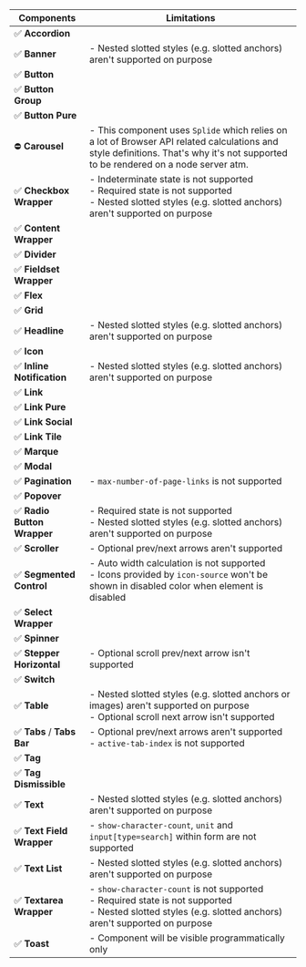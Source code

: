 | Components                  | Limitations                                                                                                                                                                        |
| --------------------------- | ---------------------------------------------------------------------------------------------------------------------------------------------------------------------------------- |
| ✅ **Accordion**            |                                                                                                                                                                                    |
| ✅ **Banner**               | - Nested slotted styles (e.g. slotted anchors) aren't supported on purpose                                                                                                         |
| ✅ **Button**               |                                                                                                                                                                                    |
| ✅ **Button Group**         |                                                                                                                                                                                    |
| ✅ **Button Pure**          |                                                                                                                                                                                    |
| ⛔ **Carousel**             | - This component uses `Splide` which relies on a lot of Browser API related calculations and style definitions. That's why it's not supported to be rendered on a node server atm. |
| ✅ **Checkbox Wrapper**     | - Indeterminate state is not supported<br />- Required state is not supported<br />- Nested slotted styles (e.g. slotted anchors) aren't supported on purpose                      |
| ✅ **Content Wrapper**      |                                                                                                                                                                                    |
| ✅ **Divider**              |                                                                                                                                                                                    |
| ✅ **Fieldset Wrapper**     |                                                                                                                                                                                    |
| ✅ **Flex**                 |                                                                                                                                                                                    |
| ✅ **Grid**                 |                                                                                                                                                                                    |
| ✅ **Headline**             | - Nested slotted styles (e.g. slotted anchors) aren't supported on purpose                                                                                                         |
| ✅ **Icon**                 |                                                                                                                                                                                    |
| ✅ **Inline Notification**  | - Nested slotted styles (e.g. slotted anchors) aren't supported on purpose                                                                                                         |
| ✅ **Link**                 |                                                                                                                                                                                    |
| ✅ **Link Pure**            |                                                                                                                                                                                    |
| ✅ **Link Social**          |                                                                                                                                                                                    |
| ✅ **Link Tile**            |                                                                                                                                                                                    |
| ✅ **Marque**               |                                                                                                                                                                                    |
| ✅ **Modal**                |                                                                                                                                                                                    |
| ✅ **Pagination**           | - `max-number-of-page-links` is not supported                                                                                                                                      |
| ✅ **Popover**              |                                                                                                                                                                                    |
| ✅ **Radio Button Wrapper** | - Required state is not supported<br />- Nested slotted styles (e.g. slotted anchors) aren't supported on purpose                                                                  |
| ✅ **Scroller**             | - Optional prev/next arrows aren't supported                                                                                                                                       |
| ✅ **Segmented Control**    | - Auto width calculation is not supported<br />- Icons provided by `icon-source` won't be shown in disabled color when element is disabled                                         |
| ✅ **Select Wrapper**       |                                                                                                                                                                                    |
| ✅ **Spinner**              |                                                                                                                                                                                    |
| ✅ **Stepper Horizontal**   | - Optional scroll prev/next arrow isn't supported                                                                                                                                  |
| ✅ **Switch**               |                                                                                                                                                                                    |
| ✅ **Table**                | - Nested slotted styles (e.g. slotted anchors or images) aren't supported on purpose<br />- Optional scroll next arrow isn't supported                                             |
| ✅ **Tabs** / **Tabs Bar**  | - Optional prev/next arrows aren't supported<br />- `active-tab-index` is not supported                                                                                            |
| ✅ **Tag**                  |                                                                                                                                                                                    |
| ✅ **Tag Dismissible**      |                                                                                                                                                                                    |
| ✅ **Text**                 | - Nested slotted styles (e.g. slotted anchors) aren't supported on purpose                                                                                                         |
| ✅ **Text Field Wrapper**   | - `show-character-count`, `unit` and `input[type=search]` within form are not supported                                                                                            |
| ✅ **Text List**            | - Nested slotted styles (e.g. slotted anchors) aren't supported on purpose                                                                                                         |
| ✅ **Textarea Wrapper**     | - `show-character-count` is not supported<br />- Required state is not supported<br />- Nested slotted styles (e.g. slotted anchors) aren't supported on purpose                   |
| ✅ **Toast**                | - Component will be visible programmatically only                                                                                                                                  |
